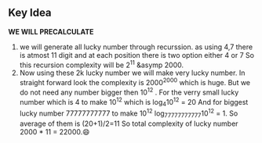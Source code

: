 ## Key Idea
<b>WE WILL PRECALCULATE</b><br>
1) we will generate all lucky number through recurssion. as using 4,7 there is atmost 11 digit and at each position there is two option either 4 or 7 
So this recursion complexity will be 2<sup>11</sup> &asymp 2000.
2) Now using these 2k lucky number we will make very lucky number. In straight forward look the complexity is 2000<sup>2000</sup> which is huge.
 But we do not need any number bigger then 10<sup>12</sup> . For the verry small lucky number which is 4 to make 10<sup>12</sup> which is log<sub>4</sub>10<sup>12</sup> = 20
 And for biggest lucky number 77777777777 to make 10<sup>12</sup> log<sub>77777777777</sub>10<sup>12</sup> = 1. 
 So average of them is (20+1)/2=11 So total complexity of lucky number 2000 * 11 = 22000.:smile:
